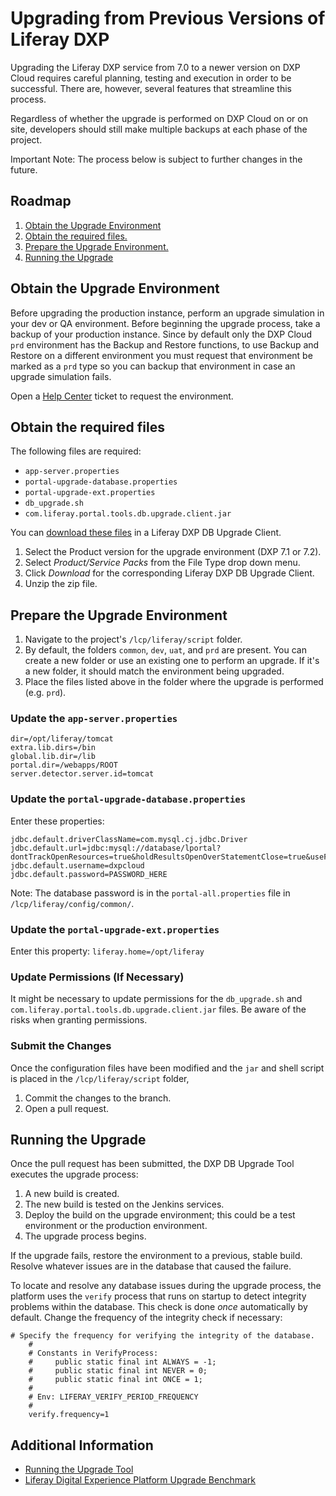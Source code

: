 # Upgrading from Previous Versions of Liferay DXP

Upgrading the Liferay DXP service from 7.0 to a newer version on DXP Cloud requires careful planning, testing and execution in order to be successful. There are, however, several features that streamline this process.

Regardless of whether the upgrade is performed on DXP Cloud on or on site, developers should still make multiple backups at each phase of the project.

Important Note: The process below is subject to further changes in the future.

## Roadmap

1. [Obtain the Upgrade Environment](#obtain-the-upgrade-environment)
1. [Obtain the required files.](#obtain-the-required-files)
1. [Prepare the Upgrade Environment.](#prepare-the-upgrade-environment)
1. [Running the Upgrade](#running-the-upgrade)

## Obtain the Upgrade Environment

Before upgrading the production instance, perform an upgrade simulation in your dev or QA environment. Before beginning the upgrade process, take a backup of your production instance. Since by default only the DXP Cloud `prd` environment has the Backup and Restore functions, to use Backup and Restore on a different environment you must request that environment be marked as a `prd` type so you can backup that environment in case an upgrade simulation fails.

Open a [Help Center](https://liferay-support.zendesk.com/agent/) ticket to request the environment.

## Obtain the required files

The following files are required:

* `app-server.properties`
* `portal-upgrade-database.properties`
* `portal-upgrade-ext.properties`
* `db_upgrade.sh`
* `com.liferay.portal.tools.db.upgrade.client.jar`

You can [download these files](https://customer.liferay.com/download) in a Liferay DXP DB Upgrade Client.

1. Select the Product version for the upgrade environment (DXP 7.1 or 7.2).
1. Select _Product/Service Packs_ from the File Type drop down menu.
1. Click _Download_ for the corresponding Liferay DXP DB Upgrade Client.
1. Unzip the zip file.

## Prepare the Upgrade Environment

1. Navigate to the project's `/lcp/liferay/script` folder.
1. By default, the folders `common`, `dev`, `uat`, and `prd` are present. You can create a new folder or use an existing one to perform an upgrade. If it's a new folder, it should match the environment being upgraded.
1. Place the files listed above in the folder where the upgrade is performed (e.g. `prd`).

### Update the `app-server.properties`

```properties
dir=/opt/liferay/tomcat
extra.lib.dirs=/bin
global.lib.dir=/lib
portal.dir=/webapps/ROOT
server.detector.server.id=tomcat
```

### Update the `portal-upgrade-database.properties`

Enter these properties:

```properties
jdbc.default.driverClassName=com.mysql.cj.jdbc.Driver
jdbc.default.url=jdbc:mysql://database/lportal?dontTrackOpenResources=true&holdResultsOpenOverStatementClose=true&useFastDateParsing=false
jdbc.default.username=dxpcloud
jdbc.default.password=PASSWORD_HERE
```

Note: The database password is in the `portal-all.properties` file in `/lcp/liferay/config/common/`.

### Update the `portal-upgrade-ext.properties`

Enter this property: `liferay.home=/opt/liferay`

### Update Permissions (If Necessary)

It might be necessary to update permissions for the `db_upgrade.sh` and `com.liferay.portal.tools.db.upgrade.client.jar` files. Be aware of the risks when granting permissions.

### Submit the Changes

Once the configuration files have been modified and the `jar` and shell script is placed in the `/lcp/liferay/script` folder,

1. Commit the changes to the branch.
1. Open a pull request.

## Running the Upgrade

Once the pull request has been submitted, the DXP DB Upgrade Tool executes the upgrade process:

1. A new build is created.
1. The new build is tested on the Jenkins services.
1. Deploy the build on the upgrade environment; this could be a test environment or the production environment.
1. The upgrade process begins.

If the upgrade fails, restore the environment to a previous, stable build. Resolve whatever issues are in the database that caused the failure.

To locate and resolve any database issues during the upgrade process, the platform uses the `verify` process that runs on startup to detect integrity problems within the database. This check is done _once_ automatically by default. Change the frequency of the integrity check if necessary:

```properties
# Specify the frequency for verifying the integrity of the database.
    #
    # Constants in VerifyProcess:
    #     public static final int ALWAYS = -1;
    #     public static final int NEVER = 0;
    #     public static final int ONCE = 1;
    #
    # Env: LIFERAY_VERIFY_PERIOD_FREQUENCY
    #
    verify.frequency=1
```

## Additional Information

* [Running the Upgrade Tool](https://help.liferay.com/hc/en-us/articles/360018176751-Running-the-Upgrade-Tool)
* [Liferay Digital Experience Platform Upgrade Benchmark](https://www.liferay.com/documents/10182/3292406/Liferay+DXP+Upgrade+Performance+Benchmark.pdf/141a48f7-276b-4422-701b-3cc2f6a4c91b?t=1556636360679)

